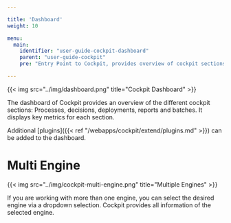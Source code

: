 ```yaml
---

title: 'Dashboard'
weight: 10

menu:
  main:
    identifier: "user-guide-cockpit-dashboard"
    parent: "user-guide-cockpit"
    pre: "Entry Point to Cockpit, provides overview of cockpit sections"

---
```


{{< img src="../img/dashboard.png" title="Cockpit Dashboard" >}}

The dashboard of Cockpit provides an overview of the different cockpit sections: Processes, decisions, deployments, reports and batches. It displays key metrics for each section.

Additional [plugins]({{< ref "/webapps/cockpit/extend/plugins.md" >}}) can be added to the dashboard.

# Multi Engine

{{< img src="../img/cockpit-multi-engine.png" title="Multiple Engines" >}}

If you are working with more than one engine, you can select the desired engine via a dropdown selection. Cockpit provides all information of the selected engine.
